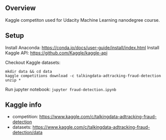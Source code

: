 ## Overview

Kaggle competiton used for Udacity Machine Learning nanodegree course.

## Setup

Install Anaconda: https://conda.io/docs/user-guide/install/index.html
Install Kaggle API: https://github.com/Kaggle/kaggle-api

Checkout Kaggle datasets:
```
mkdir data && cd data
kaggle competitions download -c talkingdata-adtracking-fraud-detection
unzip *
```

Run jupyter notebook: `jupyter fraud-detection.ipynb`

## Kaggle info

- competition: https://www.kaggle.com/c/talkingdata-adtracking-fraud-detection
- datasets: https://www.kaggle.com/c/talkingdata-adtracking-fraud-detection/data
